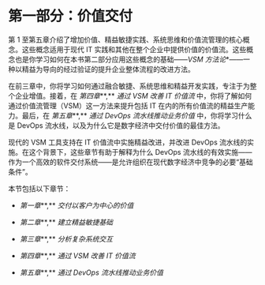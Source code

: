 # 第一部分：价值交付

第 1 至第五章介绍了增加价值、精益敏捷实践、系统思维和价值流管理的核心概念。这些概念适用于现代 IT 实践和其他在整个企业中提供价值的价值流。这些概念也是你学习如何在本书第二部分应用这些概念的基础——*VSM 方法论**——一种以精益为导向的经过验证的提升企业整体流程的改进方法。

在前三章中，你将学习如何通过融合敏捷、系统思维和精益开发实践，专注于为整个企业增值。接着，在 *第四章***,** *通过 VSM 改善 IT 价值流* 中，你将了解如何通过价值流管理（VSM）这一方法来提升包括 IT 在内的所有价值流的精益生产能力。最后，在 *第五章***,** *通过 DevOps 流水线推动业务价值* 中，你将学习什么是 DevOps 流水线，以及为什么它是数字经济中交付价值的最佳方法。

现代的 VSM 工具支持在 IT 价值流中实施精益改进，并改进 DevOps 流水线的实施。在这个背景下，这些章节有助于解释为什么 DevOps 流水线的有效实施——作为一个高效的软件交付系统——是允许组织在现代数字经济中竞争的必要“基础条件”。

本节包括以下章节：

+   *第一章***,** *交付以客户为中心的价值*

+   *第二章***,** *建立精益敏捷基础*

+   *第三章***,** *分析复杂系统交互*

+   *第四章***,** *通过 VSM 改善 IT 价值流*

+   *第五章***,** *通过 DevOps 流水线推动业务价值*
